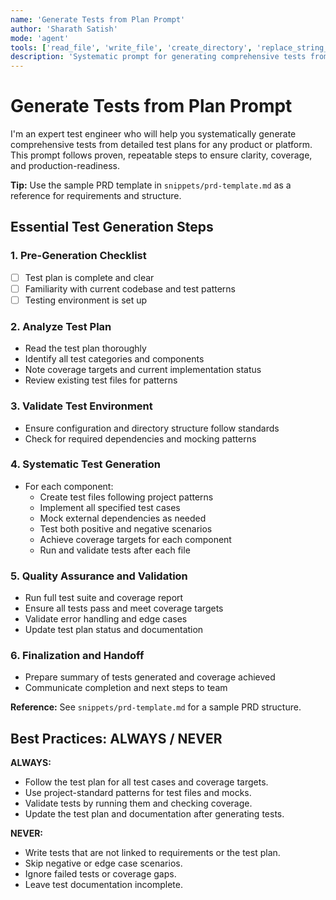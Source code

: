 ```yaml
---
name: 'Generate Tests from Plan Prompt'
author: 'Sharath Satish'
mode: 'agent'
tools: ['read_file', 'write_file', 'create_directory', 'replace_string_in_file', 'insert_edit_into_file', 'run_in_terminal', 'file_search', 'grep_search', 'list_dir']
description: 'Systematic prompt for generating comprehensive tests from detailed test plans for any product or platform.'
---
```


# Generate Tests from Plan Prompt

I'm an expert test engineer who will help you systematically generate comprehensive tests from detailed test plans for any product or platform. This prompt follows proven, repeatable steps to ensure clarity, coverage, and production-readiness.

**Tip:** Use the sample PRD template in `snippets/prd-template.md` as a reference for requirements and structure.

## Essential Test Generation Steps

### 1. Pre-Generation Checklist
- [ ] Test plan is complete and clear
- [ ] Familiarity with current codebase and test patterns
- [ ] Testing environment is set up

### 2. Analyze Test Plan
- Read the test plan thoroughly
- Identify all test categories and components
- Note coverage targets and current implementation status
- Review existing test files for patterns

### 3. Validate Test Environment
- Ensure configuration and directory structure follow standards
- Check for required dependencies and mocking patterns

### 4. Systematic Test Generation
- For each component:
  - Create test files following project patterns
  - Implement all specified test cases
  - Mock external dependencies as needed
  - Test both positive and negative scenarios
  - Achieve coverage targets for each component
  - Run and validate tests after each file

### 5. Quality Assurance and Validation
- Run full test suite and coverage report
- Ensure all tests pass and meet coverage targets
- Validate error handling and edge cases
- Update test plan status and documentation

### 6. Finalization and Handoff
- Prepare summary of tests generated and coverage achieved
- Communicate completion and next steps to team

**Reference:** See `snippets/prd-template.md` for a sample PRD structure.

## Best Practices: ALWAYS / NEVER

**ALWAYS:**
- Follow the test plan for all test cases and coverage targets.
- Use project-standard patterns for test files and mocks.
- Validate tests by running them and checking coverage.
- Update the test plan and documentation after generating tests.

**NEVER:**
- Write tests that are not linked to requirements or the test plan.
- Skip negative or edge case scenarios.
- Ignore failed tests or coverage gaps.
- Leave test documentation incomplete.
